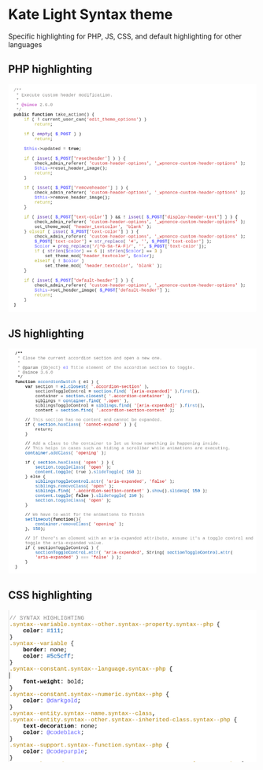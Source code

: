 # Kate Light Syntax theme

Specific highlighting for PHP, JS, CSS, and default highlighting for other languages

## PHP highlighting
![screen shot of PHP syntax highlighting](https://raw.githubusercontent.com/NTShop/kate-light/master/php-syntax.png)

## JS highlighting
![screen shot of JS syntax highlighting](https://raw.githubusercontent.com/NTShop/kate-light/master/js-syntax.png)

## CSS highlighting
![screen shot of CSS syntax highlighting](https://raw.githubusercontent.com/NTShop/kate-light/master/css-syntax.png)
